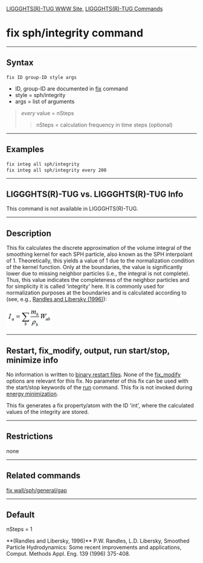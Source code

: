 [LIGGGHTS(R)-TUG WWW Site](http://www.cfdem.com),
[LIGGGHTS(R)-TUG Commands](Section_commands.html#comm)

fix sph/integrity  command
===============
* * *
Syntax
---------------------

```
fix ID group-ID style args

```

* ID, group-ID are documented in [fix](fix.html) command
* style = sph/integrity
* args = list of arguments

> _every_ value = nSteps
>> nSteps = calculation frequency in time steps (optional)

* * *
Examples
---------------------
```
fix integ all sph/integrity
fix integ all sph/integrity every 200
```

* * *
LIGGGHTS(R)-TUG vs. LIGGGHTS(R)-TUG Info
---------------------
This command is not available in LIGGGHTS(R)-TUG.

* * *
Description
---------------------
This fix calculates the discrete approximation of the volume integral of the
smoothing kernel for each SPH particle, also known as the SPH interpolant of 1.
Theoretically, this yields a value of 1 due to the normalization condition of
the kernel function. Only at the boundaries, the value is significantly lower
due to missing neighbor particles (i.e., the integral is not complete).
Thus, this value indicates the completeness of the neighbor particles and
for simplicity it is called 'integrity' here. It is commonly used for
normalization purposes at the boundaries and is calculated according to
(see, e.g., [Randles and Libersky (1996)](#RandlesLibersky1996)):

![Eq1](Eqs/fix_sph_integrity_eq1.jpg)

* * *
Restart, fix_modify, output, run start/stop, minimize info
---------------------
No information is written to [binary restart files](restart.html).
None of the [fix_modify](fix_modify.html) options are relevant for this fix.
No parameter of this fix can be used with the start/stop keywords of the
[run](run.html) command. This fix is not invoked during
[energy minimization](minimize.html).

This fix generates a fix property/atom with the ID 'int', where the calculated
values of the integrity are stored.

* * *
Restrictions
---------------------
none

* * *
Related commands
---------------------
[fix wall/sph/general/gap](fix_wall_sph_general_gap.md)

* * *
Default
---------------------
nSteps = 1

<a name="RandlesLibersky1996"/>
**(Randles and Libersky, 1996)** P.W. Randles, L.D. Libersky,
Smoothed Particle Hydrodynamics: Some recent improvements and applications,
Comput. Methods Appl. Eng. 139 (1996) 375-408.

